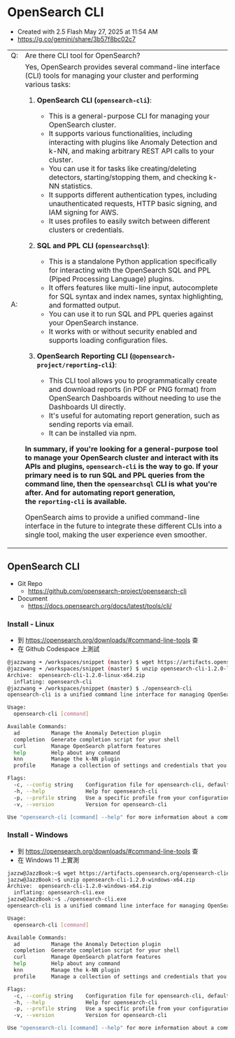 # OpenSearch CLI

- Created with 2.5 Flash May 27, 2025 at 11:54 AM
- https://g.co/gemini/share/3b57f8bc02c7

<table><tr><td>Q:</td><td>
<!-- add your Prompt bellow-->
Are there CLI tool for OpenSearch?
</td></tr><tr><td>A:</td><td>
<!-- add Chatbot Response bellow-->
Yes, OpenSearch provides several command-line interface (CLI) tools for managing your cluster and performing various tasks:

1.  **OpenSearch CLI (`opensearch-cli`)**:

    -   This is a general-purpose CLI for managing your OpenSearch cluster.
    -   It supports various functionalities, including interacting with plugins like Anomaly Detection and k-NN, and making arbitrary REST API calls to your cluster.
    -   You can use it for tasks like creating/deleting detectors, starting/stopping them, and checking k-NN statistics.
    -   It supports different authentication types, including unauthenticated requests, HTTP basic signing, and IAM signing for AWS.
    -   It uses profiles to easily switch between different clusters or credentials.
2.  **SQL and PPL CLI (`opensearchsql`)**:

    -   This is a standalone Python application specifically for interacting with the OpenSearch SQL and PPL (Piped Processing Language) plugins.
    -   It offers features like multi-line input, autocomplete for SQL syntax and index names, syntax highlighting, and formatted output.
    -   You can use it to run SQL and PPL queries against your OpenSearch instance.
    -   It works with or without security enabled and supports loading configuration files.
3.  **OpenSearch Reporting CLI (`@opensearch-project/reporting-cli`)**:

    -   This CLI tool allows you to programmatically create and download reports (in PDF or PNG format) from OpenSearch Dashboards without needing to use the Dashboards UI directly.
    -   It's useful for automating report generation, such as sending reports via email.
    -   It can be installed via npm.

**In summary, if you're looking for a general-purpose tool to manage your OpenSearch cluster and interact with its APIs and plugins, `opensearch-cli` is the way to go. If your primary need is to run SQL and PPL queries from the command line, then the `opensearchsql` CLI is what you're after. And for automating report generation, the `reporting-cli` is available.**

OpenSearch aims to provide a unified command-line interface in the future to integrate these different CLIs into a single tool, making the user experience even smoother.
</td></tr></table>

## OpenSearch CLI

- Git Repo
  - https://github.com/opensearch-project/opensearch-cli
- Document
  - https://docs.opensearch.org/docs/latest/tools/cli/

### Install - Linux

- 到 https://opensearch.org/downloads/#command-line-tools 查
- 在 Github Codespace 上測試
```bash
@jazzwang ➜ /workspaces/snippet (master) $ wget https://artifacts.opensearch.org/opensearch-clients/opensearch-cli/opensearch-cli-1.2.0-linux-x64.zip
@jazzwang ➜ /workspaces/snippet (master) $ unzip opensearch-cli-1.2.0-linux-x64.zip 
Archive:  opensearch-cli-1.2.0-linux-x64.zip
  inflating: opensearch-cli          
@jazzwang ➜ /workspaces/snippet (master) $ ./opensearch-cli 
opensearch-cli is a unified command line interface for managing OpenSearch clusters

Usage:
  opensearch-cli [command]

Available Commands:
  ad          Manage the Anomaly Detection plugin
  completion  Generate completion script for your shell
  curl        Manage OpenSearch platform features
  help        Help about any command
  knn         Manage the k-NN plugin
  profile     Manage a collection of settings and credentials that you can apply to an opensearch-cli command

Flags:
  -c, --config string    Configuration file for opensearch-cli, default is /home/codespace/.opensearch-cli/config.yaml
  -h, --help             Help for opensearch-cli
  -p, --profile string   Use a specific profile from your configuration file
  -v, --version          Version for opensearch-cli

Use "opensearch-cli [command] --help" for more information about a command.
```

### Install - Windows

- 到 https://opensearch.org/downloads/#command-line-tools 查
- 在 Windows 11 上實測
```bash
jazzw@JazzBook:~$ wget https://artifacts.opensearch.org/opensearch-clients/opensearch-cli/opensearch-cli-1.2.0-windows-x64.zip
jazzw@JazzBook:~$ unzip opensearch-cli-1.2.0-windows-x64.zip
Archive:  opensearch-cli-1.2.0-windows-x64.zip
  inflating: opensearch-cli.exe
jazzw@JazzBook:~$ ./opensearch-cli.exe
opensearch-cli is a unified command line interface for managing OpenSearch clusters

Usage:
  opensearch-cli [command]

Available Commands:
  ad          Manage the Anomaly Detection plugin
  completion  Generate completion script for your shell
  curl        Manage OpenSearch platform features
  help        Help about any command
  knn         Manage the k-NN plugin
  profile     Manage a collection of settings and credentials that you can apply to an opensearch-cli command

Flags:
  -c, --config string    Configuration file for opensearch-cli, default is C:\Users\jazzw\.opensearch-cli\config.yaml
  -h, --help             Help for opensearch-cli
  -p, --profile string   Use a specific profile from your configuration file
  -v, --version          Version for opensearch-cli

Use "opensearch-cli [command] --help" for more information about a command.
```